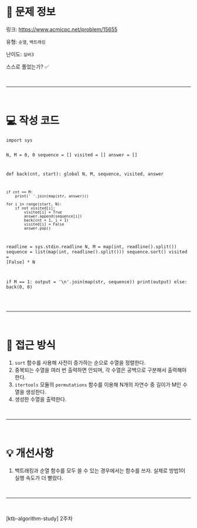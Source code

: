 <h1 id="📌-문제-정보">📌 문제 정보</h1>
<p>링크: <a href="https://www.acmicpc.net/problem/15655">https://www.acmicpc.net/problem/15655</a></p>
<p>유형: <code>순열</code>, <code>백트래킹</code></p>
<p>난이도: <code>실버3</code></p>
<p>스스로 풀었는가? ✅</p>
<br />

<hr />
<br />

<h1 id="💻-작성-코드">💻 작성 코드</h1>
<pre><code class="language-python">import sys

N, M = 0, 0
sequence = []
visited = []
answer = []

def back(cnt, start):
    global N, M, sequence, visited, answer

    if cnt == M:
        print(' '.join(map(str, answer)))

    for i in range(start, N):
        if not visited[i]:
            visited[i] = True
            answer.append(sequence[i])
            back(cnt + 1, i + 1)
            visited[i] = False
            answer.pop()

readline = sys.stdin.readline
N, M = map(int, readline().split())
sequence = list(map(int, readline().split()))
sequence.sort()
visited = [False] * N

if M == 1:
    output = '\n'.join(map(str, sequence))
    print(output)
else:
    back(0, 0)</code></pre>
<br />

<hr />
<br />

<h1 id="🎯-접근-방식">🎯 접근 방식</h1>
<ol>
<li><code>sort</code> 함수를 사용해 사전이 증가하는 순으로 수열을 정렬한다.</li>
<li>중복되는 수열을 여러 번 출력하면 안되며, 각 수열은 공백으로 구분해서 출력해야 한다.</li>
<li><code>itertools</code> 모듈의 <code>permutations</code> 함수를 이용해 N개의 자연수 중 길이가 M인 수열을 생성한다.</li>
<li>생성한 수열을 출력한다.</li>
</ol>
<br />

<hr />
<br />

<h1 id="💡-개선사항">💡 개선사항</h1>
<ol>
<li>백트래킹과 순열 함수를 모두 쓸 수 있는 경우에서는 함수를 쓰자. 실제로 방법1이 실행 속도가 더 빨랐다.</li>
</ol>
<br />

<hr />
<br />

<p>[ktb-algorithm-study] 2주차</p>